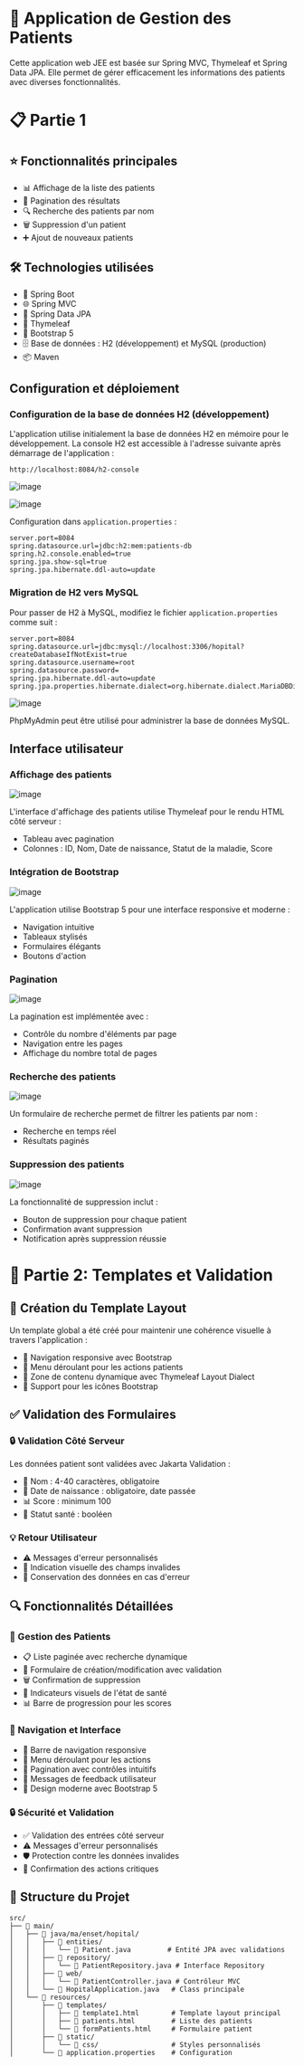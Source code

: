 # 🏥 Application de Gestion des Patients

Cette application web JEE est basée sur Spring MVC, Thymeleaf et Spring Data JPA. Elle permet de gérer efficacement les informations des patients avec diverses fonctionnalités.

# 📋 Partie 1

## ⭐ Fonctionnalités principales

- 📊 Affichage de la liste des patients
- 📑 Pagination des résultats
- 🔍 Recherche des patients par nom
- 🗑️ Suppression d'un patient
- ➕ Ajout de nouveaux patients

## 🛠️ Technologies utilisées

- 🔧 Spring Boot
- 🌐 Spring MVC
- 💾 Spring Data JPA
- 🎨 Thymeleaf
- 📱 Bootstrap 5
- 🗄️ Base de données : H2 (développement) et MySQL (production)
- 📦 Maven

## Configuration et déploiement

### Configuration de la base de données H2 (développement)

L'application utilise initialement la base de données H2 en mémoire pour le développement. La console H2 est accessible à l'adresse suivante après démarrage de l'application :

```
http://localhost:8084/h2-console
```

![image](https://github.com/user-attachments/assets/d48ccdc6-4ce7-45bf-8aef-f9914ffe60fa)

![image](https://github.com/user-attachments/assets/803155b2-4d5e-4c33-99cb-3550f7424dba)

Configuration dans `application.properties` :

```properties
server.port=8084
spring.datasource.url=jdbc:h2:mem:patients-db
spring.h2.console.enabled=true
spring.jpa.show-sql=true
spring.jpa.hibernate.ddl-auto=update
```

### Migration de H2 vers MySQL

Pour passer de H2 à MySQL, modifiez le fichier `application.properties` comme suit :

```properties
server.port=8084
spring.datasource.url=jdbc:mysql://localhost:3306/hopital?createDatabaseIfNotExist=true
spring.datasource.username=root
spring.datasource.password=
spring.jpa.hibernate.ddl-auto=update
spring.jpa.properties.hibernate.dialect=org.hibernate.dialect.MariaDBDialect
```

![image](https://github.com/user-attachments/assets/4b9075b2-9c64-42be-b578-d1bca8e70c44)

PhpMyAdmin peut être utilisé pour administrer la base de données MySQL.

## Interface utilisateur

### Affichage des patients

![image](https://github.com/user-attachments/assets/0603da09-a560-4101-975c-8b15c037ef29)

L'interface d'affichage des patients utilise Thymeleaf pour le rendu HTML côté serveur :

- Tableau avec pagination
- Colonnes : ID, Nom, Date de naissance, Statut de la maladie, Score

### Intégration de Bootstrap

![image](https://github.com/user-attachments/assets/e6a7c564-a6f5-4ede-b375-05a77a66ef81)

L'application utilise Bootstrap 5 pour une interface responsive et moderne :

- Navigation intuitive
- Tableaux stylisés
- Formulaires élégants
- Boutons d'action

### Pagination

![image](https://github.com/user-attachments/assets/19342b82-c7c2-4a8f-af8b-fa05df28d841)

La pagination est implémentée avec :

- Contrôle du nombre d'éléments par page
- Navigation entre les pages
- Affichage du nombre total de pages

### Recherche des patients

![image](https://github.com/user-attachments/assets/180126cf-28cf-4b27-bba5-293e100029e7)

Un formulaire de recherche permet de filtrer les patients par nom :

- Recherche en temps réel
- Résultats paginés

### Suppression des patients

![image](https://github.com/user-attachments/assets/3d9b78eb-a053-42da-b813-2f44b7e109e9)

La fonctionnalité de suppression inclut :

- Bouton de suppression pour chaque patient
- Confirmation avant suppression
- Notification après suppression réussie

# 🔧 Partie 2: Templates et Validation

## 📝 Création du Template Layout

Un template global a été créé pour maintenir une cohérence visuelle à travers l'application :

- 📱 Navigation responsive avec Bootstrap
- 📑 Menu déroulant pour les actions patients
- 🎨 Zone de contenu dynamique avec Thymeleaf Layout Dialect
- 🎯 Support pour les icônes Bootstrap

## ✅ Validation des Formulaires

### 🔒 Validation Côté Serveur

Les données patient sont validées avec Jakarta Validation :

- 📝 Nom : 4-40 caractères, obligatoire
- 📅 Date de naissance : obligatoire, date passée
- 📊 Score : minimum 100
- 🏥 Statut santé : booléen

### 💡 Retour Utilisateur

- ⚠️ Messages d'erreur personnalisés
- 🎯 Indication visuelle des champs invalides
- 💾 Conservation des données en cas d'erreur

## 🔍 Fonctionnalités Détaillées

### 👥 Gestion des Patients

- 📋 Liste paginée avec recherche dynamique
- 📝 Formulaire de création/modification avec validation
- 🗑️ Confirmation de suppression
- 🏥 Indicateurs visuels de l'état de santé
- 📊 Barre de progression pour les scores

### 🎨 Navigation et Interface

- 📱 Barre de navigation responsive
- 📑 Menu déroulant pour les actions
- 📄 Pagination avec contrôles intuitifs
- 💬 Messages de feedback utilisateur
- 🎯 Design moderne avec Bootstrap 5

### 🔒 Sécurité et Validation

- ✅ Validation des entrées côté serveur
- ⚠️ Messages d'erreur personnalisés
- 🛡️ Protection contre les données invalides
- 🔔 Confirmation des actions critiques

## 📁 Structure du Projet

```
src/
├── 📂 main/
│   ├── 📂 java/ma/enset/hopital/
│   │   ├── 📂 entities/
│   │   │   └── 📄 Patient.java         # Entité JPA avec validations
│   │   ├── 📂 repository/
│   │   │   └── 📄 PatientRepository.java # Interface Repository
│   │   ├── 📂 web/
│   │   │   └── 📄 PatientController.java # Contrôleur MVC
│   │   └── 📄 HopitalApplication.java   # Class principale
│   └── 📂 resources/
│       ├── 📂 templates/
│       │   ├── 📄 template1.html        # Template layout principal
│       │   ├── 📄 patients.html         # Liste des patients
│       │   └── 📄 formPatients.html     # Formulaire patient
│       ├── 📂 static/
│       │   └── 📂 css/                  # Styles personnalisés
│       └── 📄 application.properties    # Configuration
```
